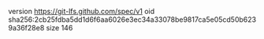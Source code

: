 version https://git-lfs.github.com/spec/v1
oid sha256:2cb25fdba5dd1d6f6aa6026e3ec34a33078be9817ca5e05cd50b6239a36f28e8
size 146
